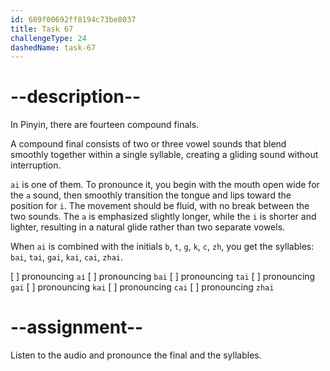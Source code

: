 ```yaml
---
id: 689f00692ff8194c73be8037
title: Task 67
challengeType: 24
dashedName: task-67
---
```


<!--SPEAKING-->

<!-- (Audio) A: ai, bai, tai, gai, kai, cai, zhai -->

# --description--

In Pinyin, there are fourteen compound finals.

A compound final consists of two or three vowel sounds that blend smoothly together within a single syllable, creating a gliding sound without interruption.

`ai` is one of them. To pronounce it, you begin with the mouth open wide for the `a` sound, then smoothly transition the tongue and lips toward the position for `i`. The movement should be fluid, with no break between the two sounds. The `a` is emphasized slightly longer, while the `i` is shorter and lighter, resulting in a natural glide rather than two separate vowels.

When `ai` is combined with the initials `b`, `t`, `g`, `k`, `c`, `zh`, you get the syllables: `bai`, `tai`, `gai`, `kai`, `cai`, `zhai`.

[ ] pronouncing `ai`
[ ] pronouncing `bai`
[ ] pronouncing `tai`
[ ] pronouncing `gai`
[ ] pronouncing `kai`
[ ] pronouncing `cai`
[ ] pronouncing `zhai`

# --assignment--

Listen to the audio and pronounce the final and the syllables.
